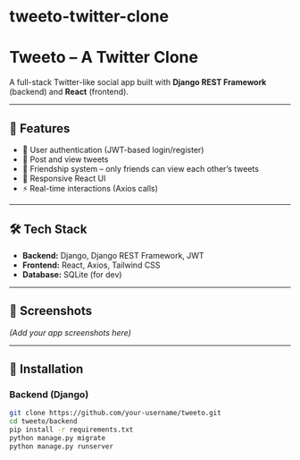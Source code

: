 # tweeto-twitter-clone

# Tweeto – A Twitter Clone  

A full-stack Twitter-like social app built with **Django REST Framework** (backend) and **React** (frontend).  

---

## 🚀 Features  
- 🔐 User authentication (JWT-based login/register)  
- 📝 Post and view tweets  
- 👥 Friendship system – only friends can view each other’s tweets  
- 🎨 Responsive React UI  
- ⚡ Real-time interactions (Axios calls)  

---

## 🛠️ Tech Stack  
- **Backend:** Django, Django REST Framework, JWT  
- **Frontend:** React, Axios, Tailwind CSS  
- **Database:** SQLite (for dev)  

---

## 📸 Screenshots  
*(Add your app screenshots here)*  

---

## 📂 Installation  

### Backend (Django)  
```bash
git clone https://github.com/your-username/tweeto.git
cd tweeto/backend
pip install -r requirements.txt
python manage.py migrate
python manage.py runserver

